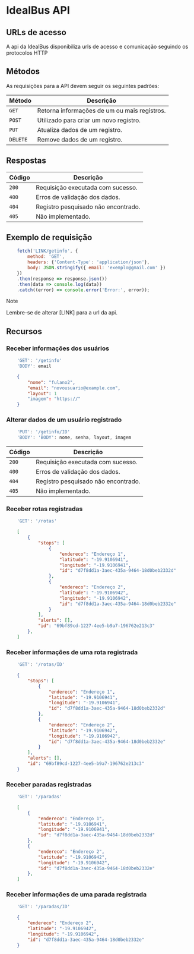 # IdealBus API

## URLs de acesso

A api da IdealBus disponibiliza urls de acesso e comunicação seguindo os protocolos HTTP

## Métodos

As requisições para a API devem seguir os seguintes padrões:

| Método | Descrição |
|---|---|
| `GET` | Retorna informações de um ou mais registros. |
| `POST` | Utilizado para criar um novo registro. |
| `PUT` | Atualiza dados de um registro. |
| `DELETE` | Remove dados de um registro. |

## Respostas

| Código | Descrição |
|---|---|
| `200` | Requisição executada com sucesso. |
| `400` | Erros de validação dos dados. |
| `404` | Registro pesquisado não encontrado. |
| `405` | Não implementado. |

## Exemplo de requisição

```javascript copy
    fetch('LINK/getinfo', {
        method: 'GET',
        headers: {'Content-Type': 'application/json'},
        body: JSON.stringify({ email: 'exemplo@gmail.com' })
    })
    .then(response => response.json())
    .then(data => console.log(data))
    .catch((error) => console.error('Error:', error));
```

> [!NOTE]
> Lembre-se de alterar [LINK] para a url da api.

## Recursos

### Receber informações dos usuários

```javascript copy
    'GET': '/getinfo'
    'BODY': email
```

```json copy
    {
        "nome": "fulano2",
        "email": "novousuario@example.com",
        "layout": 1
        "imagem": "https://"
    }
```

### Alterar dados de um usuário registrado

```javascript copy
    'PUT': '/getinfo/ID'
    'BODY': 'BODY': nome, senha, layout, imagem
```

| Código | Descrição |
|---|---|
| `200` | Requisição executada com sucesso. |
| `400` | Erros de validação dos dados. |
| `404` | Registro pesquisado não encontrado. |
| `405` | Não implementado. |

### Receber rotas registradas

```javascript copy
    'GET': '/rotas'
```

```json copy
    [
        {
            "stops": [
                {
                    "endereco": "Endereço 1",
                    "latitude": "-19.9106941",
                    "longitude": "-19.9106941",
                    "id": "d7f8dd1a-3aec-435a-9464-18d0beb2332d"
                },
                {
                    "endereco": "Endereço 2",
                    "latitude": "-19.9106942",
                    "longitude": "-19.9106942",
                    "id": "d7f8dd1a-3aec-435a-9464-18d0beb2332e"
                }
            ],
            "alerts": [],
            "id": "69bf89cd-1227-4ee5-b9a7-196762e213c3"
        },
    ]
```

### Receber informações de uma rota registrada

```javascript copy
    'GET': '/rotas/ID'
```

```json copy
    {
        "stops": [
            {
                "endereco": "Endereço 1",
                "latitude": "-19.9106941",
                "longitude": "-19.9106941",
                "id": "d7f8dd1a-3aec-435a-9464-18d0beb2332d"
            },
            {
                "endereco": "Endereço 2",
                "latitude": "-19.9106942",
                "longitude": "-19.9106942",
                "id": "d7f8dd1a-3aec-435a-9464-18d0beb2332e"
            }
        ],
        "alerts": [],
        "id": "69bf89cd-1227-4ee5-b9a7-196762e213c3"
    }
```

### Receber paradas registradas

```javascript copy
    'GET': '/paradas'
```

```json copy
    [
        {
            "endereco": "Endereço 1",
            "latitude": "-19.9106941",
            "longitude": "-19.9106941",
            "id": "d7f8dd1a-3aec-435a-9464-18d0beb2332d"
        },
        {
            "endereco": "Endereço 2",
            "latitude": "-19.9106942",
            "longitude": "-19.9106942",
            "id": "d7f8dd1a-3aec-435a-9464-18d0beb2332e"
        },
    ]
```

### Receber informações de uma parada registrada

```javascript copy
    'GET': '/paradas/ID'
```

```json copy
    {
        "endereco": "Endereço 2",
        "latitude": "-19.9106942",
        "longitude": "-19.9106942",
        "id": "d7f8dd1a-3aec-435a-9464-18d0beb2332e"
    }
```